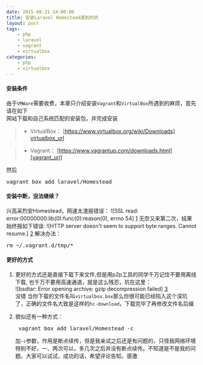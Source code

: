 ```yaml
---
date: 2015-08-31 14:00:00
title: 安装Laravel Homestead遇到的坑
layout: post
tags:
    - php
    - laravel
    - vagrant
    - virtualbox
categories:
    - php
    - virtualbox
---
```


#### 安装条件
由于`VMWare`需要收费，本章只介绍安装`Vagrant`和`VirtualBox`所遇到的麻烦，首先请在如下  
网站下载和自己系统匹配的安装包，并完成安装

> * VirtualBox： [https://www.virtualbox.org/wiki/Downloads] [virtualbox_url]

> * Vagrant： [https://www.vagrantup.com/downloads.html][vagrant_url]

然后
<pre class="prettyprint">
vagrant box add laravel/Homestead
</pre>
#### 安装中断，没法继续？
兴高采烈安Homestead，网速太渣报错误：
![SSL read: error:00000000:lib(0):func(0):reason(0), errno 54] [1]
无奈又来第二次，结果始终报如下错误:
![HTTP server doesn't seem to support byte ranges. Cannot resume.] [2]
解决办法：
<pre class="prettyprint">
rm ~/.vagrant.d/tmp/*
</pre>

#### 更好的方式
1. 更好的方式还是直接下载下来文件,但是用p2p工具的同学千万记住不要用离线下载, 也千万不要用高速通道，就是这么残忍，坑在这里：  
    ![bsdtar: Error opening archive: gzip decompression failed] [3]  
    没错 当你下载的文件名叫`virtualbox.box`那么你很可能已经陷入这个深坑了，正确的文件名大致是这样的`hc-download`，下载完毕了再修改文件名后缀

2. 貌似还有一种方式：
    <pre class="prettyprint">
    vagrant box add laravel/Homestead -c </pre>
    加`-c`参数，作用是断点续传，但是我亲试之后还是有问题的，只怪我网络环境特别不好，一、两次可以，多几次之后并没有断点续传。不知道是不是我的问题。大家可以试试，成功的话，希望评论告知，感激



[virtualbox_url]: https://www.virtualbox.org/wiki/Downloads
[vagrant_url]: https://www.vagrantup.com/downloads.html

[1]: http://zouchao-pic.b0.upaiyun.com/images/article/2015/10/26/1445867130.png 'SSL read: error:00000000:lib(0):func(0):reason(0), errno 54'
[2]: http://zouchao-pic.b0.upaiyun.com/images/article/2015/10/26/1445867028.png "HTTP server doesn't seem to support byte ranges. Cannot resume."
[3]: http://zouchao-pic.b0.upaiyun.com/images/article/2015/10/27/1445920118.png "bsdtar: Error opening archive: gzip decompression failed"
